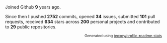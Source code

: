 Joined Github **9** years ago.

Since then I pushed **2752** commits, opened **34** issues, submitted **101** pull requests, received **634** stars across **200** personal projects and contributed to **29** public repositories.

<p align="right"><sub>Generated using <a href="https://github.com/marketplace/actions/profile-readme-stats">teoxoy/profile-readme-stats</a></sub></p>

